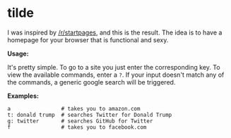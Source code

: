 # tilde

I was inspired by [/r/startpages](https://www.reddit.com/r/startpages), and this is the result. The idea is to have a homepage for your browser that is functional and sexy.

**Usage:**

It's pretty simple. To go to a site you just enter the corresponding key. To view the available commands, enter a `?`. If your input doesn't match any of the commands, a generic google search will be triggered.

**Examples:**

```
a                # takes you to amazon.com
t: donald trump  # searches Twitter for Donald Trump
g: twitter       # searches GitHub for Twitter
f                # takes you to facebook.com
```
